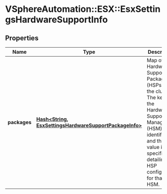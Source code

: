 # VSphereAutomation::ESX::EsxSettingsHardwareSupportInfo

## Properties
Name | Type | Description | Notes
------------ | ------------- | ------------- | -------------
**packages** | [**Hash&lt;String, EsxSettingsHardwareSupportPackageInfo&gt;**](EsxSettingsHardwareSupportPackageInfo.md) | Map of Hardware Support Packages (HSPs) for the cluster.  The key is the Hardware Support Manager (HSM) identifier and the value is the specification detailing the HSP configured for that HSM. | 


